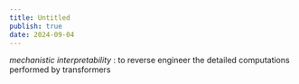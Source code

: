 ```yaml
---
title: Untitled
publish: true
date: 2024-09-04
---
```


_mechanistic interpretability_ : to reverse engineer the detailed computations performed by transformers
